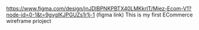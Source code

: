 https://www.figma.com/design/jnJDlBPNKPBTX40LMKkrlT/Miez-Ecom-V1?node-id=0-1&t=9gvgIKJPGUZs1r1j-1 (figma link)
This is my first ECommerce wireframe prioject 
